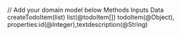 // Add your domain model below
Methods Inputs Data  
createTodoItem(list) list(@todoItem[]) todoItem(@Object), properties:id(@Integer),textdescription(@String)
